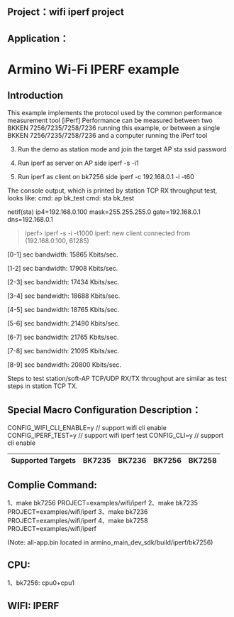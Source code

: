 ## Project：wifi iperf project

## Application：
# Armino Wi-Fi IPERF example

## Introduction
This example implements the protocol used by the common performance measurement tool [iPerf]
Performance can be measured between two BKKEN 7256/7235/7258/7236 running this example, or between a single BKKEN 7256/7235/7258/7236 and a computer running the iPerf tool

3. Run the demo as station mode and join the target AP
   sta ssid password

4. Run iperf as server on AP side
   iperf -s -i1

5. Run iperf as client on bk7256 side
   iperf -c 192.168.0.1 -i -t60

The console output, which is printed by station TCP RX throughput test, looks like:
cmd: ap bk_test
cmd: sta bk_test

 netif(sta) ip4=192.168.0.100 mask=255.255.255.0 gate=192.168.0.1 dns=192.168.0.1

>iperf> iperf -s -i -t1000
iperf: new client connected from (192.168.0.100, 61285)

[0-1] sec bandwidth: 15865 Kbits/sec.

[1-2] sec bandwidth: 17908 Kbits/sec.

[2-3] sec bandwidth: 17434 Kbits/sec.

[3-4] sec bandwidth: 18688 Kbits/sec.

[4-5] sec bandwidth: 18765 Kbits/sec.

[5-6] sec bandwidth: 21490 Kbits/sec.

[6-7] sec bandwidth: 21765 Kbits/sec.

[7-8] sec bandwidth: 21095 Kbits/sec.

[8-9] sec bandwidth: 20800 Kbits/sec.

Steps to test station/soft-AP TCP/UDP RX/TX throughput are similar as test steps in station TCP TX.

## Special Macro Configuration Description：
CONFIG_WIFI_CLI_ENABLE=y       // support wifi cli enable
CONFIG_IPERF_TEST=y            // support wifi iperf test
CONFIG_CLI=y                   // support cli enable

| Supported Targets | BK7235 | BK7236 | BK7256 | BK7258 |
| ----------------- | ------ | ------ | ------ | ------ |

## Complie Command:
1、make bk7256 PROJECT=examples/wifi/iperf
2、make bk7235 PROJECT=examples/wifi/iperf
3、make bk7236 PROJECT=examples/wifi/iperf
4、make bk7258 PROJECT=examples/wifi/iperf

(Note: all-app.bin located in armino_main_dev_sdk/build/iperf/bk7256)
## CPU:
1、bk7256: cpu0+cpu1  

## WIFI: IPERF 


